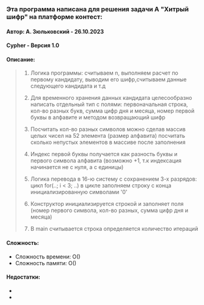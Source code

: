  ### Эта программа написана для решения задачи А "Хитрый шифр" на платформе контест:
 #### Автор: А. Зюльковский - 26.10.2023
 #### Cypher - Версия 1.0
 #### Описание:
 > 1. Логика программы: считываем n, выполняем расчет по первому кандидату, выводим 
 > его шифр,считываем данные следующего кандидата и т.д
>
 > 2. Для временного хранения данных кандидата целесообразно написать отдельный тип 
 > с полями: первоначальная строка, кол-во разных букв, сумма цифр дня и месяца, 
 > номер первой буквы в алфавите и методом возвращающий шифр
> 
 > 3. Посчитать кол-во разных символов можно сделав массив целых чисел на 52 элемента
 > (размер алфавита) посчитать сколько непустых элементов в массиве после заполнения
>
 > 4. Индекс первой буквы получается как разность буквы и первого символа алфавита
 > (возможно +1, т.к индексация начинается не с нуля, а с единицы)
>
 > 5. Логика перевода в 16-ю систему с сохранением 3-х разрядов:
 > цикл for(..; i < 3; ..) в цикле заполняем строку с конца инициализированную 
 > символами '0'
>
 > 6. Конструктор инициализируется строкой и заполняет поля (номер первого символа, 
 > кол-во разных, сумма цифр дня и месяца)
>
 > 8. В main считывается строка определяется количество итераций
  
 #### Сложность:
 * Сложность времени: O()
 * Сложность памяти: O()
 
 #### Недостатки:
 *  
 *  